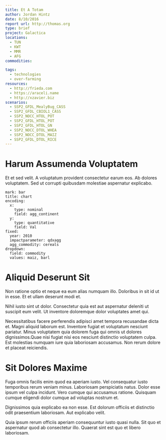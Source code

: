 ```yaml
---
title: Et A Totam
author: Jordan Hintz
date: 8/10/2016
report url: http://thomas.org
type: brief
project: Galactica
locations:
  - TUN
  - KWT
  - MMR
  - AFG
commodities:

tags:
  - technologies
  - over-farming
resources:
  - http://frieda.com
  - https://araceli.name
  - http://xzavier.biz
scenarios:
  - SSP2_GFDL_MealyBug_CASS
  - SSP2_GFDL_CBIOL1_CASS
  - SSP2_NOCC_HTOL_POT
  - SSP2_GFDL_HTOL_POT
  - SSP2_GFDL_HTOL_GN
  - SSP2_NOCC_DTOL_WHEA
  - SSP2_NOCC_DTOL_MAIZ
  - SSP2_GFDL_DTOL_RICE
---
```

# Harum Assumenda Voluptatem
Et et sed velit. A voluptatum provident consectetur earum eos. Ab dolores voluptatem. Sed ut corrupti quibusdam molestiae aspernatur explicabo.

```vis
mark: bar
title: chart
encoding:
  x:
    type: nominal
    field: agg_continent
  y:
    type: quantitative
    field: Val
fixed:
  year: 2010
  impactparameter: qdxagg
  agg_commodity: cereals
dropdown:
  field: commodity
  values: maiz, barl
```

# Aliquid Deserunt Sit
Non ratione optio et neque ea eum alias numquam illo. Doloribus in sit id ut in esse. Et et ullam deserunt modi et.
 Nihil iusto sint ut dolor. Consectetur quia est aut aspernatur deleniti ut suscipit eum velit. Ut inventore doloremque dolor voluptates amet qui.
 Necessitatibus facere perferendis adipisci amet tempora recusandae dicta et. Magni aliquid laborum est. Inventore fugiat et voluptatum nesciunt pariatur. Minus voluptatem quia dolorem fuga qui omnis ut dolores dignissimos.Quae nisi fugiat nisi eos nesciunt distinctio voluptatem culpa. Est molestias numquam iure quia laboriosam accusamus. Non rerum dolore et placeat reiciendis.

# Sit Dolores Maxime
Fuga omnis facilis enim quod ea aperiam iusto. Vel consequatur iusto temporibus rerum veniam minus. Laboriosam perspiciatis natus. Dolor esse ipsum vel culpa incidunt. Vero cumque qui accusamus ratione. Quisquam cumque eligendi dolor cumque ad voluptas nostrum et.
 Dignissimos quia explicabo ea non esse. Est dolorum officiis et distinctio odit praesentium laboriosam. Aut explicabo velit.
 Quia ipsum rerum officiis aperiam consequuntur iusto quasi nulla. Sit quo et aspernatur quod ab consectetur illo. Quaerat sint est quo et libero laboriosam.

